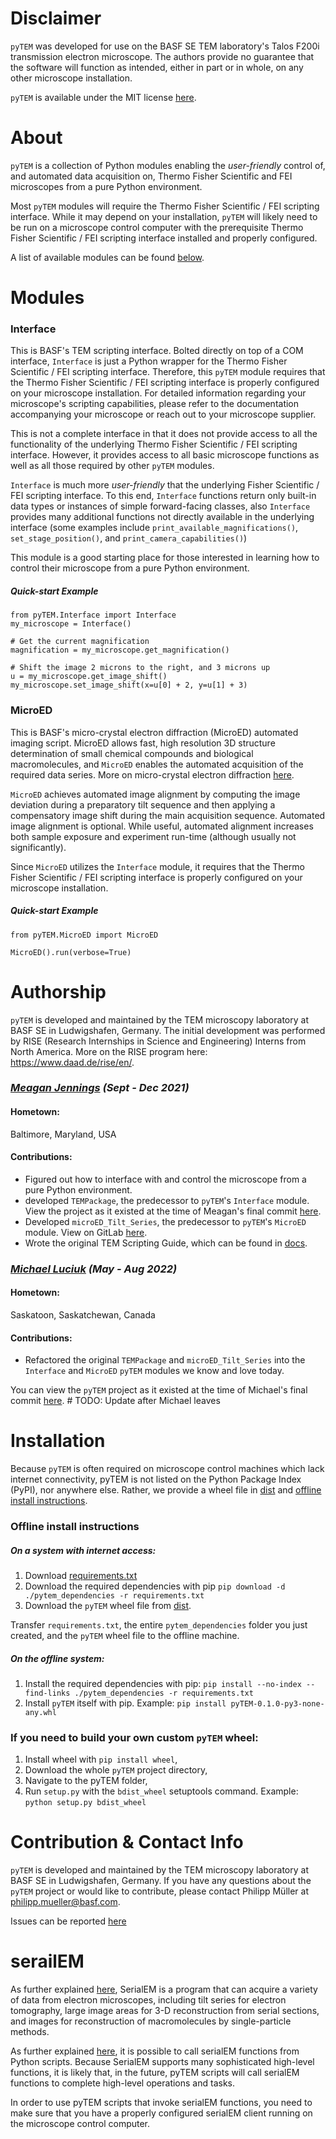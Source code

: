 # Disclaimer

```pyTEM``` was developed for use on the BASF SE TEM laboratory's Talos F200i transmission electron microscope. 
 The authors provide no guarantee that the software will function as intended, either in part or in whole, on any 
 other microscope installation.

```pyTEM``` is available under the MIT license [here](/LICENSE).

# About

```pyTEM``` is a collection of Python modules enabling the *user-friendly* control of, and automated data acquisition 
on, Thermo Fisher Scientific and FEI microscopes from a pure Python environment.

Most ```pyTEM``` modules will require the Thermo Fisher Scientific / FEI scripting interface. While it may depend on 
 your installation, ```pyTEM``` will likely need to be run on a microscope control computer with the prerequisite 
 Thermo Fisher Scientific / FEI scripting interface installed and properly configured.

A list of available modules can be found [below](#modules).

# Modules

### Interface
This is BASF's TEM scripting interface. Bolted directly on top of a COM interface, ```Interface``` is just a Python
 wrapper for the Thermo Fisher Scientific / FEI scripting interface. Therefore, this ```pyTEM``` module requires that 
 the Thermo Fisher Scientific / FEI scripting interface is properly configured on your microscope installation. For 
 detailed information regarding your microscope's scripting capabilities, please refer to the documentation 
 accompanying your microscope or reach out to your microscope supplier.

This is not a complete interface in that it does not provide access to all the functionality of the underlying Thermo
 Fisher Scientific / FEI scripting interface. However, it provides access to all basic microscope functions as well
 as all those required by other ```pyTEM``` modules.

```Interface``` is much more *user-friendly* that the underlying Fisher Scientific / FEI scripting interface. To this 
 end, ```Interface``` functions return only built-in data types or instances of simple forward-facing classes, also 
 ```Interface``` provides many additional functions not directly available in the underlying interface 
 (some examples include ```print_available_magnifications()```, ```set_stage_position()```, and 
 ```print_camera_capabilities()```)

This module is a good starting place for those interested in learning how to control their microscope from a pure 
 Python environment.

##### Quick-start Example

```
from pyTEM.Interface import Interface
my_microscope = Interface()

# Get the current magnification
magnification = my_microscope.get_magnification()

# Shift the image 2 microns to the right, and 3 microns up
u = my_microscope.get_image_shift()
my_microscope.set_image_shift(x=u[0] + 2, y=u[1] + 3)
```

### MicroED
This is BASF's micro-crystal electron diffraction (MicroED) automated imaging script. MicroED allows fast,
 high resolution 3D structure determination of small chemical compounds and biological macromolecules, and ```MicroED``` 
 enables the automated acquisition of the required data series. More on micro-crystal electron diffraction 
 [here](https://en.wikipedia.org/wiki/Microcrystal_electron_diffraction).

```MicroED``` achieves automated image alignment by computing the image deviation during a preparatory tilt 
 sequence and then applying a compensatory image shift during the main acquisition sequence. Automated image alignment 
 is optional. While useful, automated alignment increases both sample exposure and experiment run-time 
 (although usually not significantly).

Since ```MicroED``` utilizes the ```Interface``` module, it requires that the Thermo Fisher Scientific / FEI scripting 
 interface is properly configured on your microscope installation.

##### Quick-start Example

```
from pyTEM.MicroED import MicroED

MicroED().run(verbose=True)
```

# Authorship

```pyTEM``` is developed and maintained by the TEM microscopy laboratory at BASF SE in Ludwigshafen, Germany. The 
 initial development was performed by RISE (Research Internships in Science and Engineering) Interns from North America. 
 More on the RISE program here: https://www.daad.de/rise/en/.

### *[Meagan Jennings](https://github.com/MaeJennings) (Sept - Dec 2021)*

#### Hometown: 
Baltimore, Maryland, USA

#### Contributions:

- Figured out how to interface with and control the microscope from a pure Python environment.
- developed ```TEMPackage```, the predecessor to ```pyTEM```'s ```Interface``` module. View the project as it existed at the time of Meagan's final commit [here](https://github.com/mrl280/pyTEM/tree/a91f30e11cc648c47cd2d977442754d2cda1e31c).
- Developed ```microED_Tilt_Series```, the predecessor to ```pyTEM```'s ```MicroED``` module. View on GitLab [here](https://gitlab.roqs.basf.net/raa-os-apps/xem/microed-tem-python-script).
- Wrote the original TEM Scripting Guide, which can be found in [docs](/docs).

### *[Michael Luciuk](https://github.com/mrl280) (May - Aug 2022)*

#### Hometown: 
Saskatoon, Saskatchewan, Canada

#### Contributions:

- Refactored the original ```TEMPackage``` and ```microED_Tilt_Series``` into the ```Interface``` and ```MicroED```
 ```pyTEM``` modules we know and love today.

You can view the ```pyTEM``` project as it existed at the time of Michael's final commit [here](https://github.com/mrl280/pyTEM). # TODO: Update after Michael leaves
  
# Installation

Because ```pyTEM``` is often required on microscope control machines which lack internet connectivity, pyTEM is not 
 listed on the Python Package Index (PyPI), nor anywhere else. Rather, we provide a wheel file in [dist](/dist) and 
 [offline install instructions](#offline-install-instructions).

### Offline install instructions
##### On a system with internet access:
1. Download [requirements.txt](./requirements.txt)
2. Download the required dependencies with pip ```pip download -d ./pytem_dependencies -r requirements.txt```
3. Download the ```pyTEM``` wheel file from [dist](/dist).

Transfer ```requirements.txt```, the entire ```pytem_dependencies``` folder you just created, and the ```pyTEM``` wheel file to the offline machine.

##### On the offline system:
1. Install the required dependencies with pip: 
 ```pip install --no-index --find-links ./pytem_dependencies -r requirements.txt```
2. Install ```pyTEM``` itself with pip. Example: ```pip install pyTEM-0.1.0-py3-none-any.whl```


### If you need to build your own custom ```pyTEM``` wheel:
1. Install wheel with ```pip install wheel```, 
2. Download the whole ```pyTEM``` project directory,
3. Navigate to the pyTEM folder, 
4. Run ```setup.py``` with the ```bdist_wheel``` setuptools command. 
 Example: ```python setup.py bdist_wheel```

# Contribution & Contact Info

```pyTEM``` is developed and maintained by the TEM microscopy laboratory at BASF SE in Ludwigshafen, Germany. If you 
 have any questions about the ```pyTEM``` project or would like to contribute, please contact Philipp Müller at
 [philipp.mueller@basf.com](mailto:philipp.mueller@basf.com).

Issues can be reported [here](https://github.com/mrl280/pyTEM/issues)

# serailEM

As further explained [here](https://bio3d.colorado.edu/SerialEM/), SerialEM is a program that can acquire a variety of 
 data from electron microscopes, including tilt series for electron tomography, large image areas for 3-D reconstruction 
 from serial sections, and images for reconstruction of macromolecules by single-particle methods.

As further explained [here](https://sphinx-emdocs.readthedocs.io/en/latest/serialem-note-hidden-goodies.html#example-5-scripting-with-python), it is possible to call serialEM functions from Python scripts. Because SerialEM supports many sophisticated high-level 
 functions, it is likely that, in the future, pyTEM scripts will call serialEM functions to complete high-level 
 operations and tasks.

In order to use pyTEM scripts that invoke serialEM functions, you need to make sure that you have a properly configured 
 serialEM client running on the microscope control computer.

